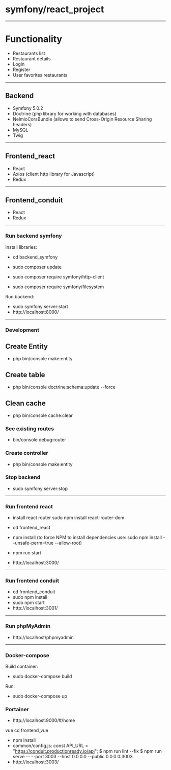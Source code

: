 # symfony/react_project

***

# Functionality

- Restaurants list
- Restaurant details
- Login
- Register
- User favorites restaurants

***

## Backend

- Symfony 5.0.2
- Doctrine (php library for working with databases)
- NelmioCorsBundle (allows to send Cross-Origin Resource Sharing headers)
- MySQL
- Twig


***

## Frontend_react

- React
- Axios (client http library for Javascript)
- Redux


***

## Frontend_conduit

- React
- Redux

***

### Run backend symfony

Install libraries:

- cd backend_symfony
- sudo composer update

- sudo composer require symfony/http-client
- sudo composer require symfony/filesystem

Run backend:

- sudo symfony server:start
- http://localhost:8000/

***

### Development

## Create Entity

- php bin/console make:entity

## Create table

- php bin/console doctrine:schema:update --force

## Clean cache

- php bin/console cache:clear

### See existing routes

- bin/console debug:router

### Create controller

- php bin/console make:entity

### Stop backend

- sudo symfony server:stop

***

### Run frontend react

- install react router
  sudo npm install react-router-dom

- cd frontend_react
- npm install
  (to force NPM to install dependencies use: sudo npm install --unsafe-perm=true --allow-root)
- npm run start
- http://localhost:3000/

***

### Run frontend conduit

- cd frontend_conduit
- sudo npm install
- sudo npm start
- http://localhost:3001/


***

### Run phpMyAdmin

- http://localhost/phpmyadmin

***

### Docker-compose

Build container:

- sudo docker-compose build

Run:

- sudo docker-compose up

### Portainer

- http://localhost:9000/#/home



vue
cd frontend_vue
- npm install
- common/config.js: const API_URL = "https://conduit.productionready.io/api";
$ npm run lint --fix
$ npm run serve -- --port 3003 --host 0.0.0.0 --public 0.0.0.0:3003
- http://localhost:3003/